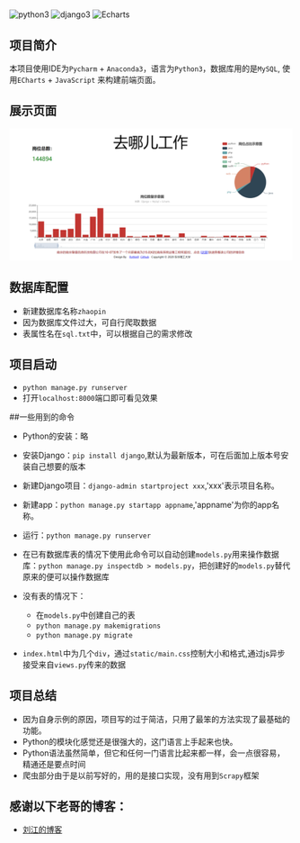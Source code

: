 #

![python3](https://img.shields.io/badge/Python-3.7-orange)
![django3](https://img.shields.io/badge/Django-3-green)
![Echarts](https://img.shields.io/badge/-Echarts-blue)

## 项目简介

   本项目使用IDE为`Pycharm` + `Anaconda3`，语言为`Python3`，数据库用的是`MySQL`, 使用`ECharts` + `JavaScript` 来构建前端页面。

## 展示页面

![Alt text](效果图.png)

## 数据库配置
- 新建数据库名称`zhaopin`
- 因为数据库文件过大，可自行爬取数据
- 表属性名在`sql.txt`中，可以根据自己的需求修改

## 项目启动
- `python manage.py runserver`
- 打开`localhost:8000`端口即可看见效果


##一些用到的命令
- Python的安装：略
- 安装Django：`pip install django`,默认为最新版本，可在后面加上版本号安装自己想要的版本
- 新建Django项目：`django-admin startproject xxx`,'xxx'表示项目名称。
- 新建app：`python manage.py startapp appname`,'appname'为你的app名称。
- 运行：`python manage.py runserver`
- 在已有数据库表的情况下使用此命令可以自动创建`models.py`用来操作数据库：`python manage.py inspectdb > models.py`，把创建好的`models.py`替代原来的便可以操作数据库
- 没有表的情况下：
    - 在`models.py`中创建自己的表
    - `python manage.py makemigrations`
    - `python manage.py migrate`

- `index.html`中为几个`div`，通过`static/main.css`控制大小和格式,通过js异步接受来自`views.py`传来的数据

## 项目总结
+ 因为自身示例的原因，项目写的过于简洁，只用了最笨的方法实现了最基础的功能。
+ Python的模块化感觉还是很强大的，这门语言上手起来也快。
+ Python语法虽然简单，但它和任何一门语言比起来都一样，会一点很容易，精通还是要点时间
+ 爬虫部分由于是以前写好的，用的是接口实现，没有用到`Scrapy`框架

## 感谢以下老哥的博客：
- [刘江的博客](https://www.liujiangblog.com/course/django/)
